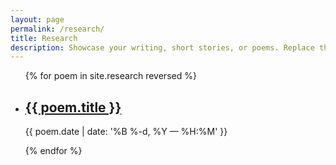 ```yaml
---
layout: page
permalink: /research/
title: Research
description: Showcase your writing, short stories, or poems. Replace this text with your description.
---
```


<ul class="post-list">
{% for poem in site.research reversed %}
    <li>
        <h2><a class="poem-title" href="{{ poem.url | prepend: site.baseurl }}">{{ poem.title }}</a></h2>
        <p class="post-meta">{{ poem.date | date: '%B %-d, %Y — %H:%M' }}</p>
      </li>
{% endfor %}
</ul>